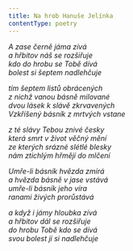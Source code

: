 ```yaml
---
title: Na hrob Hanuše Jelínka
contentType: poetry
---
```


<section>

_A zase černě jáma zívá  
a hřbitov náš se rozšiřuje  
kdo do hrobu se Tobě dívá  
bolest si šeptem nadlehčuje_

</section>

<section>

_tím šeptem listů obrácených  
z nichž vanou básně milované  
dvou lásek k slávě zkrvavených  
Vzkříšený básník z mrtvých vstane_

</section>

<section>

_z té slávy Tebou znivé česky  
která smrt v život věčný mění  
ze kterých srázné slétlé blesky  
nám ztichlým hřmějí do mlčení_

</section>

<section>

_Umře-li básník hvězda zmírá  
a hvězda básně v jase vstává  
umře-li básník jeho víra  
ranami živých prorůstává_

</section>

<section>

_a když i jámy hloubka zívá  
a hřbitov dál se rozšiřuje  
do hrobu Tobě kdo se dívá  
svou bolest jí si nadlehčuje_

</section>
